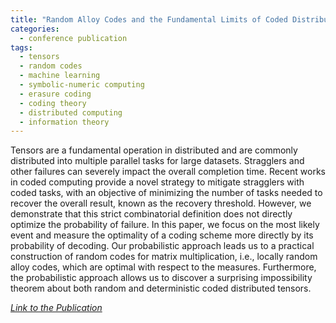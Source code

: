 ```yaml
---
title: "Random Alloy Codes and the Fundamental Limits of Coded Distributed Tensors"
categories:
  - conference publication
tags:
  - tensors
  - random codes
  - machine learning
  - symbolic-numeric computing
  - erasure coding
  - coding theory
  - distributed computing
  - information theory
---
```


Tensors are a fundamental operation in distributed and are commonly distributed into multiple parallel tasks for large datasets. Stragglers and other failures can severely impact the overall completion time. Recent works in coded computing provide a novel strategy to mitigate stragglers with coded tasks, with an objective of minimizing the number of tasks needed to recover the overall result, known as the recovery threshold. However, we demonstrate that this strict combinatorial definition does not directly optimize the probability of failure. In this paper, we focus on the most likely event and measure the optimality of a coding scheme more directly by its probability of decoding. Our probabilistic approach leads us to a practical construction of random codes for matrix multiplication, i.e., locally random alloy codes, which are optimal with respect to the measures. Furthermore, the probabilistic approach allows us to discover a surprising impossibility theorem about both random and deterministic coded distributed tensors.

<cite><a href="https://arxiv.org/abs/2202.03469">Link to the Publication</a></cite>
